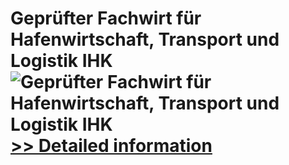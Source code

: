 # Geprüfter Fachwirt für Hafenwirtschaft, Transport und Logistik IHK<br />![Geprüfter Fachwirt für Hafenwirtschaft, Transport und Logistik IHK](https://mycommerce.akamaized.net/api/pimages/P300740463/BIG/300740463.JPG)<br />[>> Detailed information](https://secure.shareit.com/shareit/product.html?productid=300740463&affiliateid=200057808)